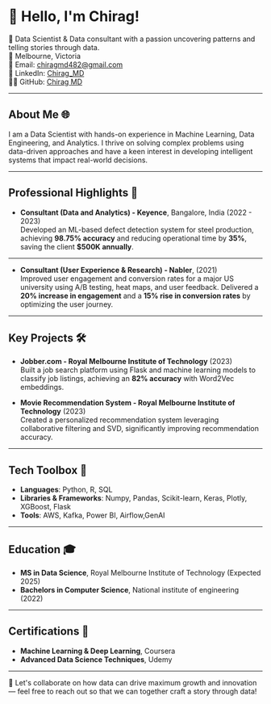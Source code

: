 # 👋 Hello, I'm Chirag!  

🚀 Data Scientist & Data consultant with a passion uncovering patterns and telling stories through data.  
📍 Melbourne, Victoria  
📧 Email: chiragmd482@gmail.com  
🔗 LinkedIn: [Chirag_MD](https://www.linkedin.com/in/chiragmd/)  
👨‍💻 GitHub: [Chirag MD](https://github.com/Chiruhish)

---

## About Me 🌐  
I am a Data Scientist with hands-on experience in Machine Learning, Data Engineering, and Analytics. I thrive on solving complex problems using data-driven approaches and have a keen interest in developing intelligent systems that impact real-world decisions.

---

## Professional Highlights 🌟  
- **Consultant (Data and Analytics) - Keyence**, Bangalore, India (2022 - 2023)  
   Developed an ML-based defect detection system for steel production, achieving **98.75% accuracy** and reducing operational time by **35%**, saving the client **$500K annually**.   

---

- **Consultant (User Experience & Research) - Nabler**, (2021)  
   Improved user engagement and conversion rates for a major US university using A/B testing, heat maps, and user feedback. Delivered a **20% increase in engagement** and a **15% rise in conversion rates** by optimizing the user journey.   

---

## Key Projects 🛠️  
- **Jobber.com - Royal Melbourne Institute of Technology** (2023)  
   Built a job search platform using Flask and machine learning models to classify job listings, achieving an **82% accuracy** with Word2Vec embeddings.
  
- **Movie Recommendation System - Royal Melbourne Institute of Technology** (2023)  
   Created a personalized recommendation system leveraging collaborative filtering and SVD, significantly improving recommendation accuracy.

---

## Tech Toolbox 🧰  
- **Languages**: Python, R, SQL  
- **Libraries & Frameworks**: Numpy, Pandas, Scikit-learn, Keras, Plotly, XGBoost, Flask  
- **Tools**: AWS, Kafka, Power BI, Airflow,GenAI  

---

## Education 🎓  
- **MS in Data Science**, Royal Melbourne Institute of Technology (Expected 2025)  
- **Bachelors in Computer Science**, National institute of engineering (2022)

---

## Certifications 📜  
- **Machine Learning & Deep Learning**, Coursera  
- **Advanced Data Science Techniques**, Udemy  

---

🔗 Let's collaborate on how data can drive maximum growth and innovation — feel free to reach out so that we can together craft a story through data!

